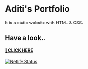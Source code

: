 # Aditi's Portfolio

It is a static website with HTML &  CSS.
## Have a look..
#### [🔗CLICK HERE](https://aditijindal.netlify.app/)

[![Netlify Status](https://api.netlify.com/api/v1/badges/4f3ed8f4-927f-4c24-82cd-cf9c23fe12a2/deploy-status)](https://app.netlify.com/sites/zen-mode/deploys)

